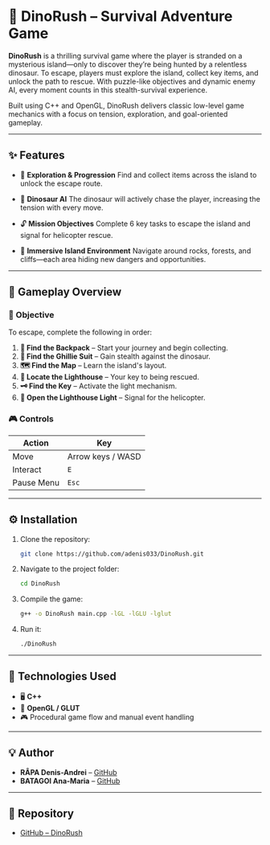 # 🦖 DinoRush – Survival Adventure Game

**DinoRush** is a thrilling survival game where the player is stranded on a mysterious island—only to discover they’re being hunted by a relentless dinosaur. To escape, players must explore the island, collect key items, and unlock the path to rescue. With puzzle-like objectives and dynamic enemy AI, every moment counts in this stealth-survival experience.

Built using C++ and OpenGL, DinoRush delivers classic low-level game mechanics with a focus on tension, exploration, and goal-oriented gameplay.

---

## ✨ Features

* 🧭 **Exploration & Progression**
  Find and collect items across the island to unlock the escape route.

* 🦖 **Dinosaur AI**
  The dinosaur will actively chase the player, increasing the tension with every move.

* 🔓 **Mission Objectives**
  Complete 6 key tasks to escape the island and signal for helicopter rescue.

* 🌴 **Immersive Island Environment**
  Navigate around rocks, forests, and cliffs—each area hiding new dangers and opportunities.

---

## 🧩 Gameplay Overview

### 🎯 Objective

To escape, complete the following in order:

1. **🎒 Find the Backpack** – Start your journey and begin collecting.
2. **🥷 Find the Ghillie Suit** – Gain stealth against the dinosaur.
3. **🗺️ Find the Map** – Learn the island's layout.
4. **🚨 Locate the Lighthouse** – Your key to being rescued.
5. **🗝️ Find the Key** – Activate the light mechanism.
6. **🔦 Open the Lighthouse Light** – Signal for the helicopter.

### 🎮 Controls

| Action     | Key               |
| ---------- | ----------------- |
| Move       | Arrow keys / WASD |
| Interact   | `E`               |
| Pause Menu | `Esc`             |

---

## ⚙️ Installation

1. Clone the repository:

   ```bash
   git clone https://github.com/adenis033/DinoRush.git
   ```

2. Navigate to the project folder:

   ```bash
   cd DinoRush
   ```

3. Compile the game:

   ```bash
   g++ -o DinoRush main.cpp -lGL -lGLU -lglut
   ```

4. Run it:

   ```bash
   ./DinoRush
   ```

---

## 🧠 Technologies Used

* 🖥️ **C++**
* 🧱 **OpenGL / GLUT**
* 🎮 Procedural game flow and manual event handling

---

## 💡 Author

* **RÂPA Denis-Andrei** – [GitHub](https://github.com/adenis033)
* **BATAGOI Ana-Maria** – [GitHub](https://github.com/anabat27)

---

## 🔗 Repository

* [GitHub – DinoRush](https://github.com/adenis033/DinoRush)
